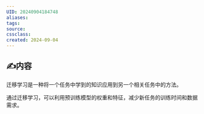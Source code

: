 ```yaml
---
UID: 20240904184748 
aliases: 
tags: 
source: 
cssclass: 
created: 2024-09-04
---
```


## ✍内容
迁移学习是一种将一个任务中学到的知识应用到另一个相关任务中的方法。

通过迁移学习，可以利用预训练模型的权重和特征，减少新任务的训练时间和数据需求。


